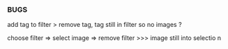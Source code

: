 ### BUGS

add tag to filter > remove tag, tag still in filter so no images ?

choose filter => select image => remove filter >>> image still into selectio n
